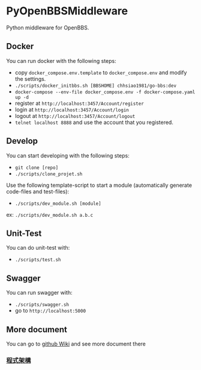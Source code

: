 # PyOpenBBSMiddleware

Python middleware for OpenBBS.

## Docker

You can run docker with the following steps:

* copy `docker_compose.env.template` to `docker_compose.env` and modify the settings.
* `./scripts/docker_initbbs.sh [BBSHOME] chhsiao1981/go-bbs:dev`
* `docker-compose --env-file docker_compose.env -f docker-compose.yaml up -d`
* register at `http://localhost:3457/Account/register`
* login at `http://localhost:3457/Account/login`
* logout at `http://localhost:3457/Account/logout`
* `telnet localhost 8888` and use the account that you registered.

## Develop

You can start developing with the following steps:

* `git clone [repo]`
* `./scripts/clone_projet.sh`

Use the following template-script to start a module (automatically generate code-files and test-files):

* `./scripts/dev_module.sh [module]`

ex: `./scripts/dev_module.sh a.b.c`

## Unit-Test

You can do unit-test with:

* `./scripts/test.sh`

## Swagger

You can run swagger with:
* `./scripts/swagger.sh`
* go to `http://localhost:5000`

## More document

You can go to [github Wiki](https://github.com/Ptt-official-app/PyOpenBBSMiddleware/wiki) and see more document there

### [程式架構](https://github.com/Ptt-official-app/PyOpenBBSMiddleware/wiki/%E7%A8%8B%E5%BC%8F%E6%9E%B6%E6%A7%8B%E8%AA%AA%E6%98%8E)
